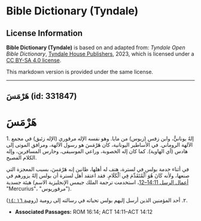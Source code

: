 # Bible Dictionary (Tyndale)

## License Information

**Bible Dictionary (Tyndale)** is based on and adapted from: _Tyndale Open Bible Dictionary_, [Tyndale House Publishers](https://tyndaleopenresources.com/), 2023, which is licensed under a [CC BY-SA 4.0 license](https://creativecommons.org/licenses/by-sa/4.0/legalcode.en).

This markdown version is provided under the same license.



--------------------------------

## هَرْمَسَ (id: 331847)

هَرْمَسَ
========

1\. إلهٌ يونانيٌّ، وابن زفس (زيوس) من مايا. وهو نفسه الإله مرقوري (الإله زئبق) في مجمع الآلهة الروماني. في الأساطير اليونانية، كان هَرْمَسَ هو رسول الآلهة، ومرافق الموتى إلى هادس (أي الهاوية). كما كان إله الخصوبة، وراعي الموسيقى، وحارس المسافرين، وإله الكلام الفصيح.

في أثناء خدمة بولس في لسترة، هتف له أهلها، ظانين إنه هَرْمَسَ، بسبب المعجزة التي صنعها، ولأنه كَانَ هُوَ ٱلْمُتَقَدِّمَ فِي ٱلْكَلَامِ. فقد اعتقد أهل لسترة أن بولس إلهٌ يزورهم في هيئة جسدية ([أعمال الرسل 14:11–12](https://ref.ly/Acts14:11-Acts14:12)، استخدمت ترجمة الملك جيمس الإنجليزية الاسم "Mercurius"، "مرقوريوس").

٢. أحد المؤمنين الذين أرسل إليهم بولس تحياته في رسالته إلى رومية ([رومية ١٦ :١٤](https://ref.ly/Rom16:14)).

* **Associated Passages:** ROM 16:14; ACT 14:11–ACT 14:12


